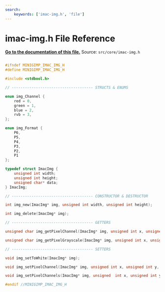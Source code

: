 ```yaml
---
search:
    keywords: ['imac-img.h', 'file']
---
```


# imac-img.h File Reference

**[Go to the documentation of this file.](imac-img_8h.md)**
Source: `src/core/imac-img.h`

    
    
    
    
    
    
    
    
    
    
    
    
    
    
    
    
    
    
    
      
      
      
    
    
    
```cpp

#ifndef MINIGIMP_IMAC_IMG_H
#define MINIGIMP_IMAC_IMG_H

#include <stdbool.h>

// ------------------------------------- STRUCTS & ENUMS

enum img_Channel {
    red = 0,
    green = 1,
    blue = 2,
    rvb = 3,
};

enum img_Format {
    P6,
    P5,
    P4,
    P3,
    P2,
    P1
};

typedef struct ImacImg {
    unsigned int width;
    unsigned int height;
    unsigned char* data;
} ImacImg;

// ------------------------------------- CONSTRUCTOR & DESTRUCTOR

int img_new(ImacImg* img, unsigned int width, unsigned int height);

int img_delete(ImacImg* img);

// ------------------------------------- GETTERS

unsigned char img_getPixelChannel(ImacImg* img, unsigned int x, unsigned int y, enum img_Channel c);

unsigned char img_getPixelGrayscale(ImacImg* img, unsigned int x, unsigned int y);

// ------------------------------------- SETTERS

void img_setToWhite(ImacImg* img);

void img_setPixelChannel(ImacImg* img, unsigned int x, unsigned int y, int value, enum img_Channel c);

void img_setPixelChannels(ImacImg* img, unsigned  int x, unsigned int y, int value);

#endif //MINIGIMP_IMAC_IMG_H
```


    
  
